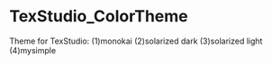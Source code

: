 # TexStudio_ColorTheme
Theme for TexStudio:
(1)monokai 
(2)solarized dark 
(3)solarized light 
(4)mysimple
